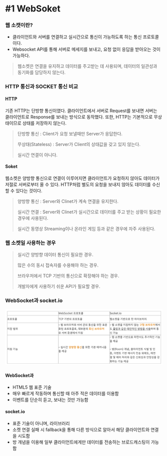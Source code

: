 # #1 WebSoket

### 웹 소캣이란?

- 클라이언트와 서버를 연결하고 실시간으로 통신이 가능하도록 하는 통신 프로토콜이다.
- Websocket API를 통해 서버로 메세지를 보내고, 요청 없이 응답을 받아오는 것이 가능하다.

> 웹소켓은 연결을 유지하고 데이터를 주고받는 데 사용되며, 데이터의 일관성과 동기화를 담당하지 않는다.

### HTTP 통신과 SOCKET 통신 비교

#### HTTP

기존 HTTP는 단방향 통신이였다. 클라이언트에서 서버로 Request를 보내면 서버는 클라이언트로 Response를 보내는 방식으로 동작했다. 또한, HTTP는 기본적으로 무상태이므로 상태를 저장하지 않는다.

> 단방향 통신 : Client가 요청 보낼때만 Server가 응답한다.
>
> 무상태(Stateless) : Server가 Client의 상태값을 갖고 있지 않는다.
>
> 실시간 연결이 아니다.

#### Soket

웹소켓은 양방향 통신으로 연결이 이루어지면 클라이언트가 요청하지 않아도 데이터가 저절로 서버로부터 올 수 있다. HTTP처럼 별도의 요청을 보내지 않아도 데이터를 수신할 수 있다는 것이다.

> 양방향 통신 : Server와 Clinet가 계속 연결을 유지한다.
>
> 실시간 연결 : Server와 Clinet가 실시간으로 데이터를 주고 받는 상황이 필요한 경우에 사용된다.
>
> 실시간 동영상 Streaming이나 온라인 게임 등과 같은 경우에 자주 사용된다.

### 웹 소켓일 사용하는 경우

> 실시간 양방향 데이터 통신이 필요한 경우.
>
> 많은 수의 동시 접속자를 수용해야 하는 경우.
>
> 브라우저에서 TCP 기반의 통신으로 확장해야 하는 경우.
>
> 개발자에게 사용하기 쉬운 API가 필요할 경우.

### WebSocket과 socket.io

![alt text](./img/WebSoket.png)

#### WebSocket과

- HTML5 웹 표준 기술
- 매우 빠르게 작동하며 통신할 때 아주 적은 데이터를 이용함
- 이벤트를 단순히 듣고, 보내는 것만 가능함

#### socket.io

- 표준 기술이 아니며, 라이브러리
- 소켓 연결 실패 시 fallback을 통해 다른 방식으로 알아서 해당 클라이언트와 연결을 시도함
- 방 개념을 이용해 일부 클라이언트에게만 데이터를 전송하는 브로드캐스팅이 가능함
